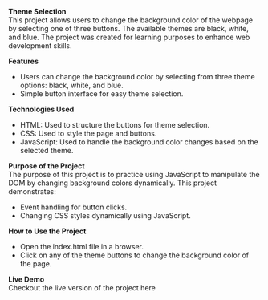 **Theme Selection**  
This project allows users to change the background color of the webpage by selecting one of three buttons. The available themes are black, white, and blue. The project was created for learning purposes to enhance web development skills.

**Features**      
- Users can change the background color by selecting from three theme options: black, white, and blue.
- Simple button interface for easy theme selection.
  
**Technologies Used**    
- HTML: Used to structure the buttons for theme selection.     
- CSS: Used to style the page and buttons.      
- JavaScript: Used to handle the background color changes based on the selected theme.
  
**Purpose of the Project**    
The purpose of this project is to practice using JavaScript to manipulate the DOM by changing background colors dynamically. This project demonstrates:
- Event handling for button clicks.
- Changing CSS styles dynamically using JavaScript.
  
**How to Use the Project**   
- Open the index.html file in a browser.    
- Click on any of the theme buttons to change the background color of the page.

**Live Demo**     
Checkout the live version of the project here  
  
  
